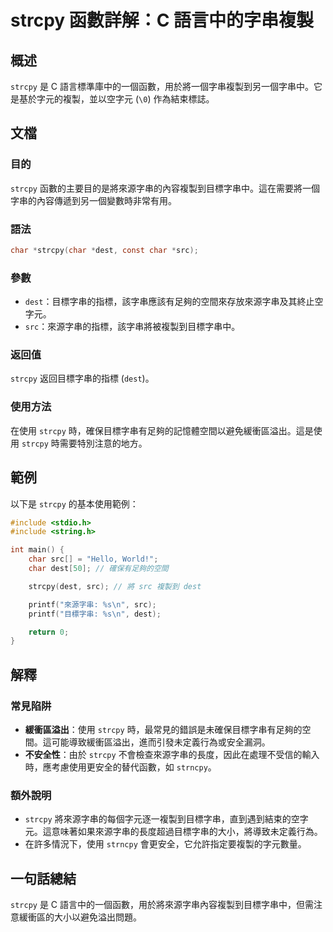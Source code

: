 <!--
Meta Description: # strcpy 函數詳解：C 語言中的字串複製 ## 概述 `strcpy` 是 C 語言標準庫中的一個函數，用於將一個字串複製到另一個字串中。它是基於字元的複製，並以空字元 (`\0`) 作為結束標誌。 ## 文檔 ### 目的 `strcpy` 函數的主要目的是將來源字串的內容複製到目標字串中...
Meta Keywords: strcpy, dest, src, char, include
-->

# strcpy 函數詳解：C 語言中的字串複製

## 概述
`strcpy` 是 C 語言標準庫中的一個函數，用於將一個字串複製到另一個字串中。它是基於字元的複製，並以空字元 (`\0`) 作為結束標誌。

## 文檔
### 目的
`strcpy` 函數的主要目的是將來源字串的內容複製到目標字串中。這在需要將一個字串的內容傳遞到另一個變數時非常有用。

### 語法
```c
char *strcpy(char *dest, const char *src);
```

### 參數
- `dest`：目標字串的指標，該字串應該有足夠的空間來存放來源字串及其終止空字元。
- `src`：來源字串的指標，該字串將被複製到目標字串中。

### 返回值
`strcpy` 返回目標字串的指標 (`dest`)。

### 使用方法
在使用 `strcpy` 時，確保目標字串有足夠的記憶體空間以避免緩衝區溢出。這是使用 `strcpy` 時需要特別注意的地方。

## 範例
以下是 `strcpy` 的基本使用範例：

```c
#include <stdio.h>
#include <string.h>

int main() {
    char src[] = "Hello, World!";
    char dest[50]; // 確保有足夠的空間

    strcpy(dest, src); // 將 src 複製到 dest

    printf("來源字串: %s\n", src);
    printf("目標字串: %s\n", dest);

    return 0;
}
```

## 解釋
### 常見陷阱
- **緩衝區溢出**：使用 `strcpy` 時，最常見的錯誤是未確保目標字串有足夠的空間。這可能導致緩衝區溢出，進而引發未定義行為或安全漏洞。
- **不安全性**：由於 `strcpy` 不會檢查來源字串的長度，因此在處理不受信的輸入時，應考慮使用更安全的替代函數，如 `strncpy`。

### 額外說明
- `strcpy` 將來源字串的每個字元逐一複製到目標字串，直到遇到結束的空字元。這意味著如果來源字串的長度超過目標字串的大小，將導致未定義行為。
- 在許多情況下，使用 `strncpy` 會更安全，它允許指定要複製的字元數量。

## 一句話總結
`strcpy` 是 C 語言中的一個函數，用於將來源字串內容複製到目標字串中，但需注意緩衝區的大小以避免溢出問題。